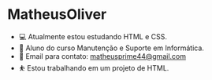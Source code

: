 # MatheusOliver



- 💻 Atualmente estou estudando HTML e CSS.
- 🔰 Aluno do curso Manutenção e Suporte em Informática.
- 📧 Email para contato: matheusprime44@gmail.com
- ⛹️ Estou trabalhando em um projeto de HTML.
 
